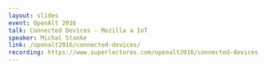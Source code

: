 ```yaml
---
layout: slides
event: OpenAlt 2016
talk: Connected Devices - Mozilla a IoT
speaker: Michal Stanke
link: /openalt2016/connected-devices/
recording: https://www.superlectures.com/openalt2016/connected-devices-mozilla-a-iot
---
```


